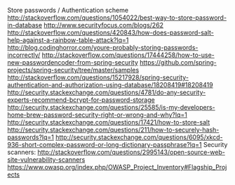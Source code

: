 Store passwords / Authentication scheme
http://stackoverflow.com/questions/1054022/best-way-to-store-password-in-database
http://www.securityfocus.com/blogs/262
http://stackoverflow.com/questions/420843/how-does-password-salt-help-against-a-rainbow-table-attack?lq=1
http://blog.codinghorror.com/youre-probably-storing-passwords-incorrectly/
http://stackoverflow.com/questions/17444258/how-to-use-new-passwordencoder-from-spring-security
https://github.com/spring-projects/spring-security/tree/master/samples
http://stackoverflow.com/questions/15217928/spring-security-authentication-and-authorization-using-database/18208419#18208419
http://security.stackexchange.com/questions/4781/do-any-security-experts-recommend-bcrypt-for-password-storage
http://security.stackexchange.com/questions/25585/is-my-developers-home-brew-password-security-right-or-wrong-and-why?lq=1
http://security.stackexchange.com/questions/17421/how-to-store-salt
http://security.stackexchange.com/questions/211/how-to-securely-hash-passwords?lq=1
http://security.stackexchange.com/questions/6095/xkcd-936-short-complex-password-or-long-dictionary-passphrase?lq=1
Security scanners:
http://stackoverflow.com/questions/2995143/open-source-web-site-vulnerability-scanners
https://www.owasp.org/index.php/OWASP_Project_Inventory#Flagship_Projects
